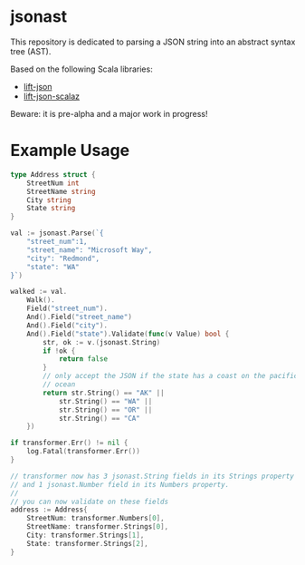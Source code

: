 # jsonast

This repository is dedicated to parsing a JSON string into an 
abstract syntax tree (AST).

Based on the following Scala libraries:

- [lift-json](https://github.com/lift/lift/tree/master/framework/lift-base/lift-json)
- [lift-json-scalaz](https://github.com/lift/framework/tree/master/core/json-scalaz)

Beware: it is pre-alpha and a major work in progress!

# Example Usage

```go
type Address struct {
    StreetNum int
    StreetName string
    City string
    State string
}

val := jsonast.Parse(`{
    "street_num":1,
    "street_name": "Microsoft Way",
    "city": "Redmond",
    "state": "WA"
}`)

walked := val.
    Walk().
    Field("street_num").
    And().Field("street_name")
    And().Field("city").
    And().Field("state").Validate(func(v Value) bool {
        str, ok := v.(jsonast.String)
        if !ok {
            return false
        }
        // only accept the JSON if the state has a coast on the pacific
        // ocean
        return str.String() == "AK" || 
            str.String() == "WA" ||
            str.String() == "OR" ||
            str.String() == "CA"
    })

if transformer.Err() != nil {
    log.Fatal(transformer.Err())
}

// transformer now has 3 jsonast.String fields in its Strings property
// and 1 jsonast.Number field in its Numbers property.
//
// you can now validate on these fields
address := Address{
    StreetNum: transformer.Numbers[0],
    StreetName: transformer.Strings[0],
    City: transformer.Strings[1],
    State: transformer.Strings[2],
}
```
